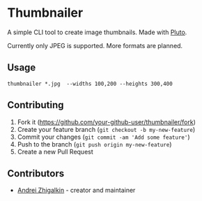 # Thumbnailer

A simple CLI tool to create image thumbnails. Made with [Pluto](https://github.com/phenopolis/pluto).

Currently only JPEG is supported. More formats are planned.

## Usage

```
thumbnailer *.jpg  --widths 100,200 --heights 300,400
```

## Contributing

1. Fork it (<https://github.com/your-github-user/thumbnailer/fork>)
2. Create your feature branch (`git checkout -b my-new-feature`)
3. Commit your changes (`git commit -am 'Add some feature'`)
4. Push to the branch (`git push origin my-new-feature`)
5. Create a new Pull Request

## Contributors

- [Andrei Zhigalkin](https://github.com/sanks64) - creator and maintainer
